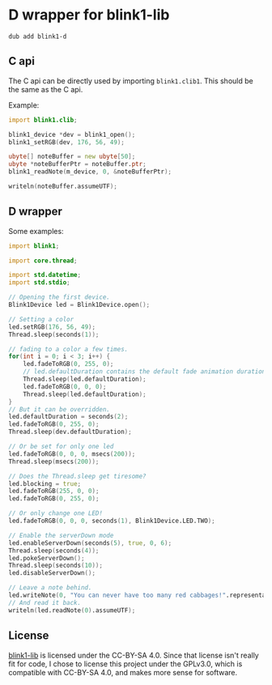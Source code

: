 # D wrapper for blink1-lib

`dub add blink1-d`

## C api
The C api can be directly used by importing `blink1.clib1`. This should be the same as the C api.

Example:
```d
import blink1.clib;

blink1_device *dev = blink1_open();
blink1_setRGB(dev, 176, 56, 49);

ubyte[] noteBuffer = new ubyte[50];
ubyte *noteBufferPtr = noteBuffer.ptr;
blink1_readNote(m_device, 0, &noteBufferPtr);

writeln(noteBuffer.assumeUTF);
```

## D wrapper

Some examples:

```d
import blink1;

import core.thread;

import std.datetime;
import std.stdio;

// Opening the first device.
Blink1Device led = Blink1Device.open();

// Setting a color
led.setRGB(176, 56, 49);
Thread.sleep(seconds(1));

// fading to a color a few times.
for(int i = 0; i < 3; i++) {
	led.fadeToRGB(0, 255, 0);
	// led.defaultDuration contains the default fade animation duration.
	Thread.sleep(led.defaultDuration);
	led.fadeToRGB(0, 0, 0);
	Thread.sleep(led.defaultDuration);
}
// But it can be overridden.
led.defaultDuration = seconds(2);
led.fadeToRGB(0, 255, 0);
Thread.sleep(dev.defaultDuration);

// Or be set for only one led
led.fadeToRGB(0, 0, 0, msecs(200));
Thread.sleep(msecs(200));

// Does the Thread.sleep get tiresome?
led.blocking = true;
led.fadeToRGB(255, 0, 0);
led.fadeToRGB(0, 255, 0);

// Or only change one LED!
led.fadeToRGB(0, 0, 0, seconds(1), Blink1Device.LED.TWO);

// Enable the serverDown mode
led.enableServerDown(seconds(5), true, 0, 6);
Thread.sleep(seconds(4));
led.pokeServerDown();
Thread.sleep(seconds(10));
led.disableServerDown();

// Leave a note behind.
led.writeNote(0, "You can never have too many red cabbages!".representation);
// And read it back.
writeln(led.readNote(0).assumeUTF);
```

## License
[blink1-lib](https://github.com/todbot/blink1-tool/) is licensed under the CC-BY-SA 4.0. Since that
license isn't really fit for code, I chose to license this project under the GPLv3.0, which is
compatible with CC-BY-SA 4.0, and makes more sense for software.
